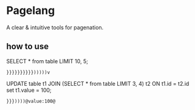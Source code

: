 # Pagelang

A clear & intuitive tools for pagenation.


## how to use

SELECT * from table LIMIT 10, 5;

```
}}}}}}}}}})))))v
``` 

UPDATE table t1 JOIN (SELECT * from table LIMIT 3, 4) t2 ON t1.id = t2.id set t1.value = 100;

```
}}}))))@value:100@
``` 

